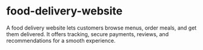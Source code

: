 # food-delivery-website
A food delivery website lets customers browse menus, order meals, and get them delivered. It offers tracking, secure payments, reviews, and recommendations for a smooth experience.
